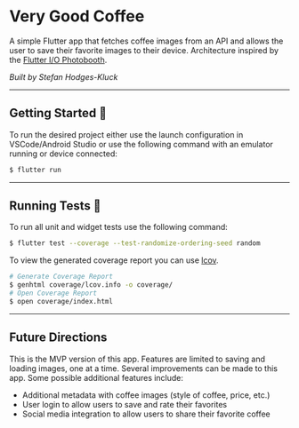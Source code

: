 # Very Good Coffee

A simple Flutter app that fetches coffee images from an API and allows the user to save their favorite images to their device. Architecture inspired by the [Flutter I/O Photobooth](https://github.com/flutter/photobooth).

*Built by Stefan Hodges-Kluck*

---

## Getting Started 🚀

To run the desired project either use the launch configuration in VSCode/Android Studio or use the following command with an emulator running or device connected:

```sh
$ flutter run
```

---

## Running Tests 🧪

To run all unit and widget tests use the following command:

```sh
$ flutter test --coverage --test-randomize-ordering-seed random
```

To view the generated coverage report you can use [lcov](https://github.com/linux-test-project/lcov).

```sh
# Generate Coverage Report
$ genhtml coverage/lcov.info -o coverage/
# Open Coverage Report
$ open coverage/index.html
```

---
## Future Directions

This is the MVP version of this app. Features are limited to saving and loading images, one at a time. Several improvements can be made to this app. Some possible additional features include:

- Additional metadata with coffee images (style of coffee, price, etc.)
- User login to allow users to save and rate their favorites
- Social media integration to allow users to share their favorite coffee